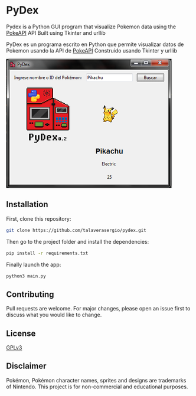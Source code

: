 # PyDex

Pydex is a Python GUI program that visualize Pokemon data using the [PokeAPI](https://pokeapi.co) API
Built using Tkinter and urllib

PyDex es un programa escrito en Python que permite visualizar datos de Pokemon usando la API de [PokeAPI](https://pokeapi.co)
Construido usando Tkinter y urllib

![Screenshot](docs/screenshots/1.png)

## Installation
First, clone this repository:

```bash
git clone https://github.com/talaverasergio/pydex.git

```
Then go to the project folder and install the dependencies:

```bash
pip install -r requirements.txt

```
Finally launch the app:

```bash
python3 main.py

```

## Contributing
Pull requests are welcome. For major changes, please open an issue first
to discuss what you would like to change.

## License
[GPLv3](https://choosealicense.com/licenses/gpl-3.0/)

## Disclaimer
Pokémon, Pokémon character names, sprites and designs are trademarks of Nintendo. This project is for non-commercial and educational purposes. 
